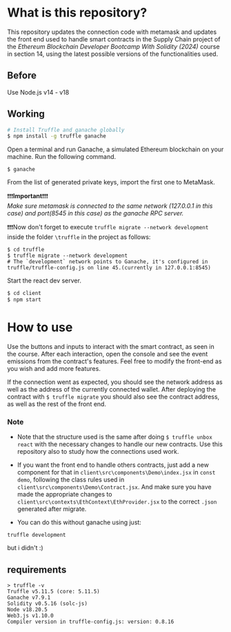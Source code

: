 # What is this repository?
This repository updates the connection code with metamask and updates the front end used to handle smart contracts in the Supply Chain project of the *Ethereum Blockchain Developer Bootcamp With Solidity (2024)* course in section 14, using the latest possible versions of the functionalities used.

## Before
Use Node.js v14 - v18

## Working

```sh
# Install Truffle and ganache globally
$ npm install -g truffle ganache
```
Open a terminal and run Ganache, a simulated Ethereum blockchain on your machine. Run the following command.
```
$ ganache
```
From the list of generated private keys, import the first one to MetaMask.

❗❗❗**Important**❗❗❗    
*Make sure metamask is connected to the same network (127.0.0.1 in this case) and port(8545 in this case) as the ganache RPC server.*

❗❗❗Now don't forget to execute `truffle migrate --network development` inside the folder `\truffle` in the project as follows:
```
$ cd truffle
$ truffle migrate --network development
# The `development` network points to Ganache, it's configured in truffle/truffle-config.js on line 45.(currently in 127.0.0.1:8545)
```



Start the react dev server.

```sh
$ cd client
$ npm start
```

# How to use
Use the buttons and inputs to interact with the smart contract, as seen in the course. After each interaction, open the console and see the event emissions from the contract's features. Feel free to modify the front-end as you wish and add more features. 

If the connection went as expected, you should see the network address as well as the address of the currently connected wallet. After deploying the contract with `$ truffle migrate` you should also see the contract address, as well as the rest of the front end.

### Note

* Note that the structure used is the same after doing `$ truffle unbox react` with the necessary changes to handle our new contracts. Use this repository also to study how the connections used work.

* If you want the front end to handle others contracts, just add a new component for that in `client\src\components\Demo\index.jsx` in `const demo`, following the class rules used in `client\src\components\Demo\Contract.jsx`. And make sure you have made the appropriate changes to `client\src\contexts\EthContext\EthProvider.jsx` to the correct `.json` generated after migrate.

* You can do this without ganache using just:
```
truffle development
```
but i didn't :)

## requirements
```
> truffle -v
Truffle v5.11.5 (core: 5.11.5)
Ganache v7.9.1
Solidity v0.5.16 (solc-js)
Node v18.20.5
Web3.js v1.10.0
Compiler version in truffle-config.js: version: 0.8.16
```

